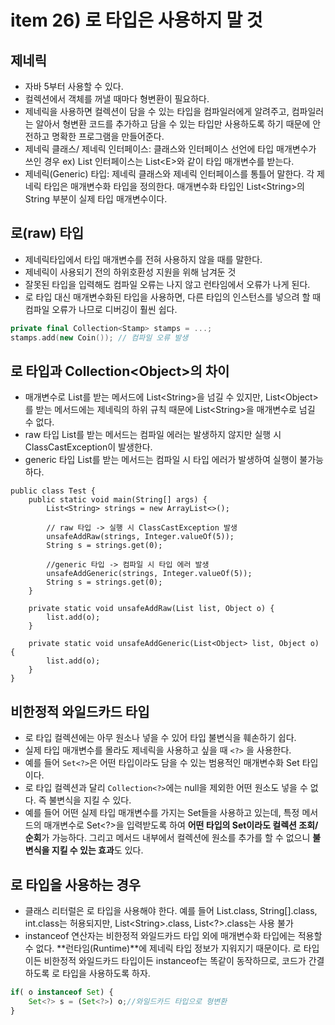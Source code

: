 # item 26) 로 타입은 사용하지 말 것

## **제네릭**

* 자바 5부터 사용할 수 있다.
* 컬렉션에서 객체를 꺼낼 때마다 형변환이 필요하다.
* 제네릭을 사용하면 컬렉션이 담을 수 있는 타입을 컴파일러에게 알려주고, 컴파일러는 알아서 형변환 코드를 추가하고 담을 수 있는 타입만 사용하도록 하기 때문에 안전하고 명확한 프로그램을 만들어준다.
* 제네릭 클래스/ 제네릭 인터페이스: 클래스와 인터페이스 선언에 타입 매개변수가 쓰인 경우 ex) List 인터페이스는 List\<E>와 같이 타입 매개변수를 받는다.
* 제네릭(Generic) 타입: 제네릭 클래스와 제네릭 인터페이스를 통틀어 말한다. 각 제네릭 타입은 매개변수화 타입을 정의한다. 매개변수화 타입인 List\<String>의 String 부분이 실제 타입 매개변수이다.

## **로(raw) 타입**

* 제네릭타입에서 타입 매개변수를 전혀 사용하지 않을 때를 말한다.
* 제네릭이 사용되기 전의 하위호환성 지원을 위해 남겨둔 것
* 잘못된 타입을 입력해도 컴파일 오류는 나지 않고 런타임에서 오류가 나게 된다.
* 로 타입 대신 매개변수화된 타입을 사용하면, 다른 타입의 인스턴스를 넣으려 할 때 컴파일 오류가 나므로 디버깅이 훨씬 쉽다.

```cpp
private final Collection<Stamp> stamps = ...;
stamps.add(new Coin()); // 컴파일 오류 발생
```

## **로 타입과 Collection\<Object>의 차이**

* 매개변수로 List를 받는 메서드에 List\<String>을 넘길 수 있지만, List\<Object>를 받는 메서드에는 제네릭의 하위 규칙 때문에 List\<String>을 매개변수로 넘길 수 없다.
* raw 타입 List를 받는 메서드는 컴파일 에러는 발생하지 않지만 실행 시 ClassCastException이 발생한다.
* generic 타입 List를 받는 메서드는 컴파일 시 타입 에러가 발생하여 실행이 불가능하다.

```tsx
public class Test {
    public static void main(String[] args) {
        List<String> strings = new ArrayList<>();

        // raw 타입 -> 실행 시 ClassCastException 발생
        unsafeAddRaw(strings, Integer.valueOf(5));
        String s = strings.get(0);

        //generic 타입 -> 컴파일 시 타입 에러 발생
        unsafeAddGeneric(strings, Integer.valueOf(5));
        String s = strings.get(0);
    }

    private static void unsafeAddRaw(List list, Object o) {
        list.add(o);
    }

    private static void unsafeAddGeneric(List<Object> list, Object o) {
        list.add(o);
    }
}
```

## **비한정적 와일드카드 타입**

* 로 타입 컬렉션에는 아무 원소나 넣을 수 있어 타입 불변식을 훼손하기 쉽다.
* 실제 타입 매개변수를 몰라도 제네릭을 사용하고 싶을 때 `<?>` 을 사용한다.
* 예를 들어 `Set<?>`은 어떤 타입이라도 담을 수 있는 범용적인 매개변수화 Set 타입이다.
* 로 타입 컬렉션과 달리 `Collection<?>`에는 null을 제외한 어떤 원소도 넣을 수 없다. 즉 불변식을 지킬 수 있다.
* 예를 들어 어떤 실제 타입 매개변수를 가지는 Set들을 사용하고 있는데, 특정 메서드의 매개변수로 Set\<?>을 입력받도록 하여 **어떤 타입의 Set이라도 컬렉션 조회/순회**가 가능하다. 그리고 메서드 내부에서 컬렉션에 원소를 추가를 할 수 없으니 **불변식을 지킬 수 있는 효과**도 있다.

## **로 타입을 사용하는 경우**

* 클래스 리터럴은 로 타입을 사용해야 한다. 예를 들어 List.class, String\[].class, int.class는 허용되지만, List\<String>.class, List\<?>.class는 사용 불가
* instanceof 연산자는 비한정적 와일드카드 타입 외에 매개변수화 타입에는 적용할 수 없다. **런타임(Runtime)**에 제네릭 타입 정보가 지워지기 때문이다. 로 타입이든 비한정적 와일드카드 타입이든 instanceof는 똑같이 동작하므로, 코드가 간결하도록 로 타입을 사용하도록 하자.

```jsx
if( o instanceof Set) {
    Set<?> s = (Set<?>) o;//와일드카드 타입으로 형변환
}
```
